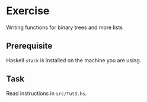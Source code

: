 # Exercise 

Writing functions for binary trees and more lists

## Prerequisite

Haskell `stack` is installed on the machine you are using.


## Task

Read instructions in `src/Tut3.hs`.